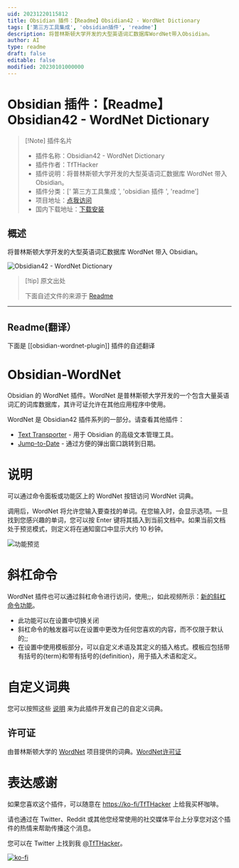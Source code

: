 ```yaml
---
uid: 20231220115812
title: Obsidian 插件：【Readme】Obsidian42 - WordNet Dictionary
tags: ['第三方工具集成', 'obsidian插件', 'readme']
description: 将普林斯顿大学开发的大型英语词汇数据库WordNet带入Obsidian。
author: AI
type: readme
draft: false
editable: false
modified: 20230101000000
---
```


# Obsidian 插件：【Readme】Obsidian42 - WordNet Dictionary

> [!Note] 插件名片
> - 插件名称：Obsidian42 - WordNet Dictionary
> - 插件作者：TfTHacker
> - 插件说明：将普林斯顿大学开发的大型英语词汇数据库 WordNet 带入 Obsidian。
> - 插件分类：[' 第三方工具集成 ', 'obsidian 插件 ', 'readme']
> - 项目地址：[点我访问](https://github.com/TfTHacker/Obsidian-WordNet)
> - 国内下载地址：[下载安装](https://pkmer.cn/products/plugin/pluginMarket/?obsidian-wordnet-plugin)

## 概述

将普林斯顿大学开发的大型英语词汇数据库 WordNet 带入 Obsidian。

![Obsidian42 - WordNet Dictionary](https://cdn.pkmer.cn/covers/obsidian-wordnet-plugin.gif)

> [!tip] 原文出处
>
>下面自述文件的来源于 [Readme](https://ghproxy.net/https://raw.githubusercontent.com/TfTHacker/Obsidian-WordNet/main/README.md)

---

## Readme(翻译）

下面是 [[obsidian-wordnet-plugin]] 插件的自述翻译

# Obsidian-WordNet

Obsidian 的 WordNet 插件。WordNet 是普林斯顿大学开发的一个包含大量英语词汇的词库数据库，其许可证允许在其他应用程序中使用。

WordNet 是 Obsidian42 插件系列的一部分。请查看其他插件：

- [Text Transporter](https://github.com/TfTHacker/obsidian42-text-transporter) - 用于 Obsidian 的高级文本管理工具。
- [Jump-to-Date](https://github.com/TfTHacker/obsidian42-jump-to-date) - 通过方便的弹出窗口跳转到日期。

# 说明

可以通过命令面板或功能区上的 WordNet 按钮访问 WordNet 词典。

调用后，WordNet 将允许您输入要查找的单词。在您输入时，会显示选项。一旦找到您感兴趣的单词，您可以按 Enter 键将其插入到当前文档中。如果当前文档处于预览模式，则定义将在通知窗口中显示大约 10 秒钟。

![功能预览](https://cdn.pkmer.cn/covers/obsidian-wordnet-plugin_2_0.gif)

# 斜杠命令

WordNet 插件也可以通过斜杠命令进行访问，使用;;，如此视频所示：[新的斜杠命令功能](https://twitter.com/tfthacker/status/1454442949685784586)。

- 此功能可以在设置中切换关闭
- 斜杠命令的触发器可以在设置中更改为任何您喜欢的内容，而不仅限于默认的;;
- 在设置中使用模板部分，可以自定义术语及其定义的插入格式。模板应包括带有括号的{term}和带有括号的{definition}，用于插入术语和定义。

# 自定义词典

您可以按照这些 [说明](README-CustomDictionary.md) 来为此插件开发自己的自定义词典。

## 许可证

由普林斯顿大学的 [WordNet](https://wordnet.princeton.edu/) 项目提供的词典。[WordNet许可证](https://raw.githubusercontent.com/TfTHacker/Obsidian-WordNet/main/LICENSE-WordNet)

# 表达感谢

如果您喜欢这个插件，可以随意在 [https://ko-fi/TfTHacker](https://ko-fi.com/TfTHacker) 上给我买杯咖啡。

请也通过在 Twitter、Reddit 或其他您经常使用的社交媒体平台上分享您对这个插件的热情来帮助传播这个消息。

您可以在 Twitter 上找到我 [@TfTHacker](https://twitter.com/TfTHacker)。

[![ko-fi](https://ko-fi.com/img/githubbutton_sm.svg)](https://ko-fi.com/N4N16TNFD)
